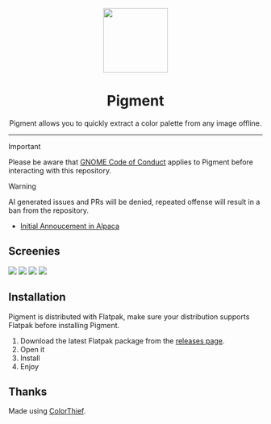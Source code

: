 <p align="center"><img width="128" src="https://jeffser.com/images/pigment/logo.svg">
<h1 align="center">Pigment</h1>

<p align="center">Pigment allows you to quickly extract a color palette from any image offline.</p>

---

> [!IMPORTANT]
> Please be aware that [GNOME Code of Conduct](https://conduct.gnome.org) applies to Pigment before interacting with this repository.

> [!WARNING]
> AI generated issues and PRs will be denied, repeated offense will result in a ban from the repository.

- [Initial Annoucement in Alpaca](https://github.com/Jeffser/Alpaca/discussions/793)

## Screenies

<img src="https://jeffser.com/images/pigment/screenie1.png">

<img src="https://jeffser.com/images/pigment/screenie2.png">

<img src="https://jeffser.com/images/pigment/screenie3.png">

<img src="https://jeffser.com/images/pigment/screenie4.png">

## Installation

Pigment is distributed with Flatpak, make sure your distribution supports Flatpak before installing Pigment.

1. Download the latest Flatpak package from the [releases page](https://github.com/Jeffser/Pigment/releases).
2. Open it
3. Install
4. Enjoy

## Thanks

Made using [ColorThief](https://github.com/fengsp/color-thief-py).
